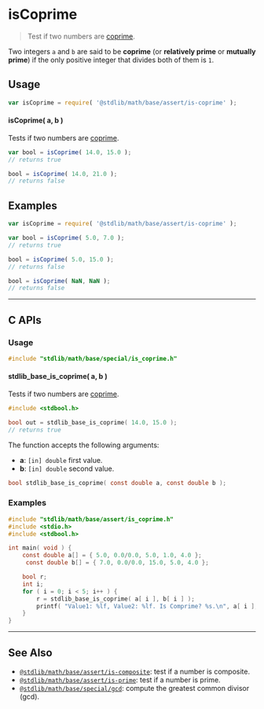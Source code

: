 <!--

@license Apache-2.0

Copyright (c) 2020 The Stdlib Authors.

Licensed under the Apache License, Version 2.0 (the "License");
you may not use this file except in compliance with the License.
You may obtain a copy of the License at

   http://www.apache.org/licenses/LICENSE-2.0

Unless required by applicable law or agreed to in writing, software
distributed under the License is distributed on an "AS IS" BASIS,
WITHOUT WARRANTIES OR CONDITIONS OF ANY KIND, either express or implied.
See the License for the specific language governing permissions and
limitations under the License.

-->

# isCoprime

> Test if two numbers are [coprime][coprime-integers].

<section class="intro">

Two integers `a` and `b` are said to be **coprime** (or **relatively prime** or **mutually prime**) if the only positive integer that divides both of them is `1`.

</section>

<!-- /.intro -->

<section class="usage">

## Usage

```javascript
var isCoprime = require( '@stdlib/math/base/assert/is-coprime' );
```

#### isCoprime( a, b )

Tests if two numbers are [coprime][coprime-integers].

```javascript
var bool = isCoprime( 14.0, 15.0 );
// returns true

bool = isCoprime( 14.0, 21.0 );
// returns false
```

</section>

<!-- /.usage -->

<section class="notes">

</section>

<!-- /.notes -->

<section class="examples">

## Examples

<!-- eslint no-undef: "error" -->

```javascript
var isCoprime = require( '@stdlib/math/base/assert/is-coprime' );

var bool = isCoprime( 5.0, 7.0 );
// returns true

bool = isCoprime( 5.0, 15.0 );
// returns false

bool = isCoprime( NaN, NaN );
// returns false
```

</section>

<!-- /.examples -->

<!-- C interface documentation. -->

* * *

<section class="c">

## C APIs

<!-- Section to include introductory text. Make sure to keep an empty line after the intro `section` element and another before the `/section` close. -->

<section class="intro">

</section>

<!-- /.intro -->

<!-- C usage documentation. -->

<section class="usage">

### Usage

```c
#include "stdlib/math/base/special/is_coprime.h"
```

#### stdlib_base_is_coprime( a, b )

Tests if two numbers are [coprime][coprime-integers].

```c
#include <stdbool.h>

bool out = stdlib_base_is_coprime( 14.0, 15.0 );
// returns true
```

The function accepts the following arguments:

-   **a**: `[in] double` first value.
-   **b**: `[in] double` second value.

```c
bool stdlib_base_is_coprime( const double a, const double b );
```

</section>

<!-- /.usage -->

<!-- C API usage notes. Make sure to keep an empty line after the `section` element and another before the `/section` close. -->

<section class="notes">

</section>

<!-- /.notes -->

<!-- C API usage examples. -->

<section class="examples">

### Examples

```c
#include "stdlib/math/base/assert/is_coprime.h"
#include <stdio.h>
#include <stdbool.h>

int main( void ) {
    const double a[] = { 5.0, 0.0/0.0, 5.0, 1.0, 4.0 };
	 const double b[] = { 7.0, 0.0/0.0, 15.0, 5.0, 4.0 };

    bool r;
    int i;
    for ( i = 0; i < 5; i++ ) {
        r = stdlib_base_is_coprime( a[ i ], b[ i ] );
        printf( "Value1: %lf, Value2: %lf. Is Comprime? %s.\n", a[ i ], b[ i ], ( r ) ? "True" : "False" );
    }
}
```

</section>

<!-- /.examples -->

</section>

<!-- /.c -->

<!-- Section for related `stdlib` packages. Do not manually edit this section, as it is automatically populated. -->

<section class="related">

* * *

## See Also

-   <span class="package-name">[`@stdlib/math/base/assert/is-composite`][@stdlib/math/base/assert/is-composite]</span><span class="delimiter">: </span><span class="description">test if a number is composite.</span>
-   <span class="package-name">[`@stdlib/math/base/assert/is-prime`][@stdlib/math/base/assert/is-prime]</span><span class="delimiter">: </span><span class="description">test if a number is prime.</span>
-   <span class="package-name">[`@stdlib/math/base/special/gcd`][@stdlib/math/base/special/gcd]</span><span class="delimiter">: </span><span class="description">compute the greatest common divisor (gcd).</span>

</section>

<!-- /.related -->

<!-- Section for all links. Make sure to keep an empty line after the `section` element and another before the `/section` close. -->

<section class="links">

[coprime-integers]: https://en.wikipedia.org/wiki/Coprime_integers

<!-- <related-links> -->

[@stdlib/math/base/assert/is-composite]: https://github.com/stdlib-js/stdlib/tree/develop/lib/node_modules/%40stdlib/math/base/assert/is-composite

[@stdlib/math/base/assert/is-prime]: https://github.com/stdlib-js/stdlib/tree/develop/lib/node_modules/%40stdlib/math/base/assert/is-prime

[@stdlib/math/base/special/gcd]: https://github.com/stdlib-js/stdlib/tree/develop/lib/node_modules/%40stdlib/math/base/special/gcd

<!-- </related-links> -->

</section>

<!-- /.links -->

